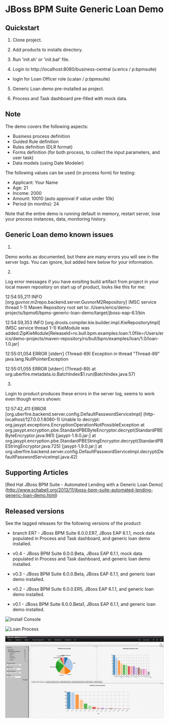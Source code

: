 JBoss BPM Suite Generic Loan Demo
=================================


Quickstart
----------

1. Clone project.

2. Add products to installs directory.

3. Run 'init.sh' or 'init.bat' file.

4. Login to http://localhost:8080/business-central  (u:erics / p:bpmsuite)

  - login for Loan Officer role (u:alan / p:bpmsuite)

5. Generic Loan demo pre-installed as project.

6. Process and Task dashboard pre-filled with mock data. 


Note
----

The demo covers the following aspects:
 - Business process definition
 - Guided Rule definition
 - Rules definition (DLR format)
 - Forms definition (for both process, to collect the input parameters, and user task)
 - Data models (using Date Modeler)


The following values can be used (in process form) for testing:
 - Applicant: Your Name
 - Age: 21
 - Income: 2000
 - Amount: 10010    (auto approval if value under 10k)
 - Period (in months): 24

Note that the entire demo is running default in memory, restart server, lose your process instances, data, monitoring history.


Generic Loan demo known issues
------------------------------

1)

Demo works as documented, but there are many errors you will see in the server logs. You can ignore, but added here below for your
information.


2)

Log error messages if you have exisiting build artifact from project in your local maven repository on start up of product, looks
like this for me:

12:54:55,211 INFO  [org.guvnor.m2repo.backend.server.GuvnorM2Repository] (MSC service thread 1-1) Maven Repository root set to:
/Users/erics/demo-projects/bpms6/bpms-generic-loan-demo/target/jboss-eap-6.1/bin

12:54:59,353 INFO  [org.drools.compiler.kie.builder.impl.KieRepositoryImpl] (MSC service thread 1-1) KieModule was
added:ZipKieModule[ReleaseId=ro.bull.bpm.examples:loan:1.0file=/Users/erics/demo-projects/maven-repository/ro/bull/bpm/examples/loan/1.0/loan-1.0.jar]

12:55:01,054 ERROR [stderr] (Thread-89) Exception in thread "Thread-89" java.lang.NullPointerException

12:55:01,055 ERROR [stderr] (Thread-89) 	at org.uberfire.metadata.io.BatchIndex$1.run(BatchIndex.java:57)


3)

Login to product produces these errors in the server log, seems to work even though errors shown:

12:57:42,411 ERROR [org.uberfire.backend.server.config.DefaultPasswordServiceImpl] (http-localhost/127.0.0.1:8080-1) Unable to
decrypt: org.jasypt.exceptions.EncryptionOperationNotPossibleException
	at org.jasypt.encryption.pbe.StandardPBEByteEncryptor.decrypt(StandardPBEByteEncryptor.java:981) [jasypt-1.9.0.jar:]
	at org.jasypt.encryption.pbe.StandardPBEStringEncryptor.decrypt(StandardPBEStringEncryptor.java:725) [jasypt-1.9.0.jar:]
	at org.uberfire.backend.server.config.DefaultPasswordServiceImpl.decrypt(DefaultPasswordServiceImpl.java:42)


Supporting Articles
-------------------

[Red Hat JBoss BPM Suite - Automated Lending with a Generic Loan Demo] (http://www.schabell.org/2013/11/jboss-bpm-suite-automated-lending-generic-loan-demo.html)


Released versions
-----------------

See the tagged releases for the following versions of the product:

- branch ER7 - JBoss BPM Suite 6.0.0.ER7, JBoss EAP 6.1.1, mock data populated in Process and Task dashboard, and generic loan demo installed.

- v0.4 - JBoss BPM Suite 6.0.0.Beta, JBoss EAP 6.1.1, mock data populated in Process and Task dashboard, and generic loan demo installed.

- v0.3 - JBoss BPM Suite 6.0.0.Beta, JBoss EAP 6.1.1, and generic loan demo installed.

- v0.2 - JBoss BPM Suite 6.0.0.ER5, JBoss EAP 6.1.1, and generic loan demo installed.

- v0.1 - JBoss BPM Suite 6.0.0.Beta1, JBoss EAP 6.1.1, and generic loan demo installed.


![Install Console](https://github.com/eschabell/bpms-generic-load-demo/blob/master/docs/demo-images/install-console.png?raw=true)

![Loan Process](https://github.com/eschabell/bpms-generic-load-demo/blob/master/docs/demo-images/generic-loan-process.png?raw=true)

![Process & Task Dashboard](https://github.com/eschabell/bpms-generic-load-demo/blob/master/docs/demo-images/mock-bpm-data.png?raw=true)

